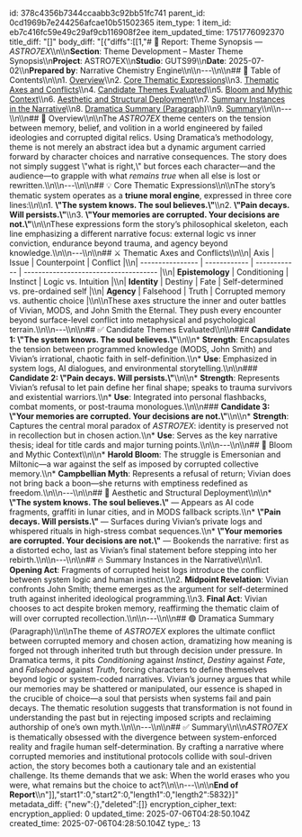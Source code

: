 id: 378c4356b7344ccaabb3c92bb51fc741
parent_id: 0cd1969b7e244256afcae10b51502365
item_type: 1
item_id: eb7c416fc59e49c29af9cb116908f2ee
item_updated_time: 1751776092370
title_diff: "[]"
body_diff: "[{\"diffs\":[[1,\"# 📘 Report: Theme Synopsis — *ASTRO7EX*\\\n\\\n**Section**: Theme Development – Master Theme Synopsis\\\n**Project**: ASTRO7EX\\\n**Studio**: GUTS99\\\n**Date**: 2025-07-02\\\n**Prepared by**: Narrative Chemistry Engine\\\n\\\n---\\\n\\\n## 📓 Table of Contents\\\n\\\n1. [Overview](#overview)\\\n2. [Core Thematic Expressions](#core-thematic-expressions)\\\n3. [Thematic Axes and Conflicts](#thematic-axes-and-conflicts)\\\n4. [Candidate Themes Evaluated](#candidate-themes-evaluated)\\\n5. [Bloom and Mythic Context](#bloom-and-mythic-context)\\\n6. [Aesthetic and Structural Deployment](#aesthetic-and-structural-deployment)\\\n7. [Summary Instances in the Narrative](#summary-instances-in-the-narrative)\\\n8. [Dramatica Summary (Paragraph)](#dramatica-summary-paragraph)\\\n9. [Summary](#summary)\\\n\\\n---\\\n\\\n## 🧭 Overview\\\n\\\nThe *ASTRO7EX* theme centers on the tension between memory, belief, and volition in a world engineered by failed ideologies and corrupted digital relics. Using Dramatica’s methodology, theme is not merely an abstract idea but a dynamic argument carried forward by character choices and narrative consequences. The story does not simply suggest \\\"what is right,\\\" but forces each character—and the audience—to grapple with what *remains true* when all else is lost or rewritten.\\\n\\\n---\\\n\\\n## 💡 Core Thematic Expressions\\\n\\\nThe story’s thematic system operates as a **triune moral engine**, expressed in three core lines:\\\n\\\n1. **\\\"The system knows. The soul believes.\\\"**\\\n2. **\\\"Pain decays. Will persists.\\\"**\\\n3. **\\\"Your memories are corrupted. Your decisions are not.\\\"**\\\n\\\nThese expressions form the story’s philosophical skeleton, each line emphasizing a different narrative focus: external logic vs inner conviction, endurance beyond trauma, and agency beyond knowledge.\\\n\\\n---\\\n\\\n## ⚔️ Thematic Axes and Conflicts\\\n\\\n| Axis             | Issue        | Counterpoint | Conflict                              |\\\n| ---------------- | ------------ | ------------ | ------------------------------------- |\\\n| **Epistemology** | Conditioning | Instinct     | Logic vs. Intuition                   |\\\n| **Identity**     | Destiny      | Fate         | Self-determined vs. pre-ordained self |\\\n| **Agency**       | Falsehood    | Truth        | Corrupted memory vs. authentic choice |\\\n\\\nThese axes structure the inner and outer battles of Vivian, MODS, and John Smith the Eternal. They push every encounter beyond surface-level conflict into metaphysical and psychological terrain.\\\n\\\n---\\\n\\\n## ✅ Candidate Themes Evaluated\\\n\\\n### **Candidate 1: \\\"The system knows. The soul believes.\\\"**\\\n\\\n* **Strength**: Encapsulates the tension between programmed knowledge (MODS, John Smith) and Vivian’s irrational, chaotic faith in self-definition.\\\n* **Use**: Emphasized in system logs, AI dialogues, and environmental storytelling.\\\n\\\n### **Candidate 2: \\\"Pain decays. Will persists.\\\"**\\\n\\\n* **Strength**: Represents Vivian’s refusal to let pain define her final shape; speaks to trauma survivors and existential warriors.\\\n* **Use**: Integrated into personal flashbacks, combat moments, or post-trauma monologues.\\\n\\\n### **Candidate 3: \\\"Your memories are corrupted. Your decisions are not.\\\"**\\\n\\\n* **Strength**: Captures the central moral paradox of *ASTRO7EX*: identity is preserved not in recollection but in chosen action.\\\n* **Use**: Serves as the key narrative thesis; ideal for title cards and major turning points.\\\n\\\n---\\\n\\\n## 📖 Bloom and Mythic Context\\\n\\\n* **Harold Bloom**: The struggle is Emersonian and Miltonic—a war against the self as imposed by corrupted collective memory.\\\n* **Campbellian Myth**: Represents a refusal of return; Vivian does not bring back a boon—she returns with emptiness redefined as freedom.\\\n\\\n---\\\n\\\n## 🎨 Aesthetic and Structural Deployment\\\n\\\n* **\\\"The system knows. The soul believes.\\\"** — Appears as AI code fragments, graffiti in lunar cities, and in MODS fallback scripts.\\\n* **\\\"Pain decays. Will persists.\\\"** — Surfaces during Vivian’s private logs and whispered rituals in high-stress combat sequences.\\\n* **\\\"Your memories are corrupted. Your decisions are not.\\\"** — Bookends the narrative: first as a distorted echo, last as Vivian’s final statement before stepping into her rebirth.\\\n\\\n---\\\n\\\n## 🔥 Summary Instances in the Narrative\\\n\\\n1. **Opening Act**: Fragments of corrupted heist logs introduce the conflict between system logic and human instinct.\\\n2. **Midpoint Revelation**: Vivian confronts John Smith; theme emerges as the argument for self-determined truth against inherited ideological programming.\\\n3. **Final Act**: Vivian chooses to act despite broken memory, reaffirming the thematic claim of will over corrupted recollection.\\\n\\\n---\\\n\\\n## 🟢 Dramatica Summary (Paragraph)\\\n\\\nThe theme of *ASTRO7EX* explores the ultimate conflict between corrupted memory and chosen action, dramatizing how meaning is forged not through inherited truth but through decision under pressure. In Dramatica terms, it pits *Conditioning* against *Instinct*, *Destiny* against *Fate*, and *Falsehood* against *Truth*, forcing characters to define themselves beyond logic or system-coded narratives. Vivian’s journey argues that while our memories may be shattered or manipulated, our essence is shaped in the crucible of choice—a soul that persists when systems fail and pain decays. The thematic resolution suggests that transformation is not found in understanding the past but in rejecting imposed scripts and reclaiming authorship of one’s own myth.\\\n\\\n---\\\n\\\n## ✅ Summary\\\n\\\n*ASTRO7EX* is thematically obsessed with the divergence between system-enforced reality and fragile human self-determination. By crafting a narrative where corrupted memories and institutional protocols collide with soul-driven action, the story becomes both a cautionary tale and an existential challenge. Its theme demands that we ask: When the world erases who you were, what remains but the choice to act?\\\n\\\n---\\\n\\\n**End of Report**\\\n\"]],\"start1\":0,\"start2\":0,\"length1\":0,\"length2\":5832}]"
metadata_diff: {"new":{},"deleted":[]}
encryption_cipher_text: 
encryption_applied: 0
updated_time: 2025-07-06T04:28:50.104Z
created_time: 2025-07-06T04:28:50.104Z
type_: 13